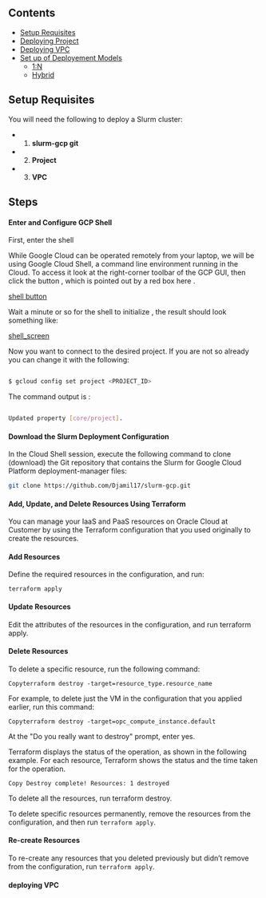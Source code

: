 ## Contents 
- [Setup Requisites](#Setup-Requisites)
- [Deploying Project](#Project)
- [Deploying VPC](#VPC)
- [Set up of Deployement Models](#Deployement-Models)
  * [1:N](#Definition)
  * [Hybrid](#Definition)


## Setup Requisites 

You will need the following to deploy a Slurm cluster:

* 1. **slurm-gcp git** 
* 2. **Project**
* 3. **VPC** 



## Steps 

#### Enter and Configure GCP Shell 

First, enter the shell 

While Google Cloud can be operated remotely from your laptop, we will be using Google Cloud Shell, a command line environment running in the Cloud. To access it look at the right-corner toolbar of the GCP GUI, then click the button , which is pointed out by a red box here . 

[shell button]("https://lh3.googleusercontent.com/SEkKuha3_UnmalYcbfuJvV3IyW84QkhXC6moHxSiuu01Amew60AgAxekonf8MKVkWu_-7LqQ3jvrdjdUrL3oFG9IUgYuB1f5p0OYRONpwtmogd0OMto2FGIRSuzaSCFFeWjulWhT")

Wait a minute or so for the shell to initialize , the result should look something like: 

[shell_screen]("https://lh4.googleusercontent.com/QkHNPQKihCmsREufnwE2sBS1sKWXi2vUsKdXA6ijCqEsLwQXK2ngbhJUEda87HGKjh9L1SXiz2FIciMqBAk35v6MVVsTsXQTCehR2-bxAxpjDBbJYxJWlwqAMOJw1uc3QFCvfFqQ")

Now you want to connect to the desired project. If you are not so already you can change it with the following:

```Bash

$ gcloud config set project <PROJECT_ID>

````
The command output is :

```Bash

Updated property [core/project].

```

#### Download the Slurm Deployment Configuration
In the Cloud Shell session, execute the following command to clone (download) the Git repository that contains the Slurm for Google Cloud Platform deployment-manager files:

```Bash
git clone https://github.com/Djamil17/slurm-gcp.git
```

#### Add, Update, and Delete Resources Using Terraform
You can manage your IaaS and PaaS resources on Oracle Cloud at Customer by using the Terraform configuration that you used originally to create the resources.

#### Add Resources

Define the required resources in the configuration, and run:

```terraform apply```

#### Update Resources

Edit the attributes of the resources in the configuration, and run terraform apply.

#### Delete Resources

To delete a specific resource, run the following command:

```Copyterraform destroy -target=resource_type.resource_name```

For example, to delete just the VM in the configuration that you applied earlier, run this command:

```Copyterraform destroy -target=opc_compute_instance.default```

At the "Do you really want to destroy" prompt, enter yes.

Terraform displays the status of the operation, as shown in the following example. For each resource, Terraform shows the status and the time taken for the operation.

```Copy Destroy complete! Resources: 1 destroyed```

To delete all the resources, run terraform destroy.

To delete specific resources permanently, remove the resources from the configuration, and then run ```terraform apply```.

#### Re-create Resources

To re-create any resources that you deleted previously but didn’t remove from the configuration, run ```terraform apply```.






#### deploying VPC 
